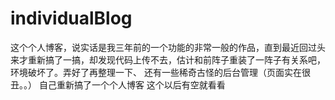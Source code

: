 # individualBlog

这个个人博客，说实话是我三年前的一个功能的非常一般的作品，直到最近回过头来才重新搞了一搞，却发现代码上传不去，估计和前阵子重装了一阵子有关系吧，环境破坏了。弄好了再整理一下、
还有一些稀奇古怪的后台管理（页面实在很丑。。）
自己重新搞了一个个人博客 这个以后有空就看看

